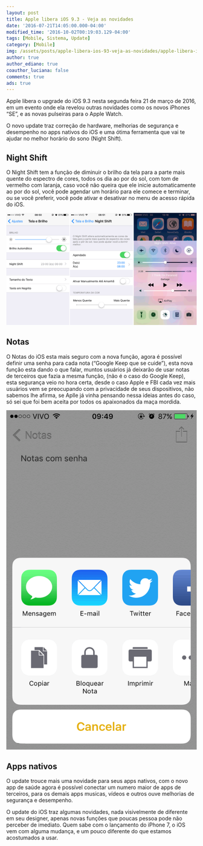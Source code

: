 ```yaml
---
layout: post
title: Apple libera iOS 9.3 - Veja as novidades
date: '2016-07-21T14:05:00.000-04:00'
modified_time: '2016-10-02T00:19:03.129-04:00'
tags: [Mobile, Sistema, Update]
category: [Mobile]
img: /assets/posts/apple-libera-ios-93-veja-as-novidades/apple-libera-ios-93-veja-as-novidades.jpg
author: true
author_ediano: true
coauthor_luciana: false
comments: true
ads: true
---
```


Apple libera o upgrade do iOS 9.3 nesta segunda feira 21 de março de 2016, em um evento onde ela revelou outras novidades como os novos iPhones “SE”, e as novas pulseiras para o Apple Watch.

O novo update traz correção de hardware, melhorias de segurança e desempenho no apps nativos do iOS e uma ótima ferramenta que vai te ajudar no melhor horário do sono (Night Shift).

## Night Shift
O Night Shift tem a função de diminuir o brilho da tela para a parte mais quente do espectro de cores, todos os dia ao por do sol, com tom de vermelho com laranja, caso você não queira que ele inicie automaticamente ao por do sol, você pode agendar um horário para ele comece e terminar, ou se você preferir, você pode ativar e desativar no menu de acesso rápida do iOS.

![Função Night Shift](/assets/posts/apple-libera-ios-93-veja-as-novidades/night-shift.png)

## Notas
O Notas do iOS esta mais seguro com a nova função, agora é possível definir uma senha para cada nota (“Google Keep que se cuide”), esta nova função esta dando o que falar, muntos usuários já deixarão de usar notas de terceiros que fazia a mesma função, (não é o caso do Google Keep), esta segurança veio no hora certa, desde o caso Apple e FBI cada vez mais usuários vem se preocupando com a privacidade de seus dispositivos, não sabemos lhe afirma, se Aplle já vinha pensando nessa ideias antes do caso, só sei que foi bem aceita por todos os apaixonados da maça mordida.

![Bloco de notas](/assets/posts/apple-libera-ios-93-veja-as-novidades/notas.png)

## Apps nativos
O update trouce mais uma novidade para seus apps nativos, com o novo app de saúde agora é possível conectar um numero maior de apps de terceiros, para os demais apps musicas, vídeos e outros ouve melhorias de segurança e desempenho.

O update do iOS traz algumas novidades, nada visivelmente de diferente em seu designer, apenas novas funções que poucas pessoa pode não perceber de imediato. Quem sabe com o lançamento do iPhone 7, o iOS vem com alguma mudança, e um pouco diferente do que estamos acostumados a usar.